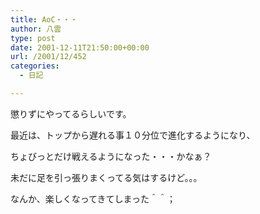 ```yaml
---
title: AoC・・・
author: 八雲
type: post
date: 2001-12-11T21:50:00+00:00
url: /2001/12/452
categories:
  - 日記

---
```

懲りずにやってるらしいです。
  
最近は、トップから遅れる事１０分位で進化するようになり、
  
ちょびっとだけ戦えるようになった・・・かなぁ？

未だに足を引っ張りまくってる気はするけど。。。
  
なんか、楽しくなってきてしまった＾＾；